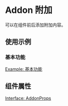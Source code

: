 # Addon 附加

可以在组件前后添加附加内容。

## 使用示例

### 基本功能

[Example: 基本功能](./_example/AddonBasic.jsx)

## 组件属性

[Interface: AddonProps](./Addon.tsx)


